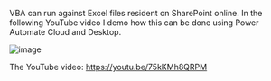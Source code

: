 VBA can run against Excel files resident on SharePoint online. 
In the following YouTube video I demo how this can be done using Power Automate Cloud and Desktop. 

![image](https://user-images.githubusercontent.com/47678539/167988532-3c21623a-ca50-46c1-a57a-ca69fd891793.png)

The YouTube video: https://youtu.be/75kKMh8QRPM
